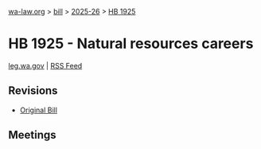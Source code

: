 [wa-law.org](/) > [bill](/bill/) > [2025-26](/bill/2025-26/) > [HB 1925](/bill/2025-26/hb/1925/)

# HB 1925 - Natural resources careers
[leg.wa.gov](https://app.leg.wa.gov/billsummary?BillNumber=1925&Year=2025&Initiative=false) | [RSS Feed](./rss.xml)

## Revisions
* [Original Bill](1/)

## Meetings